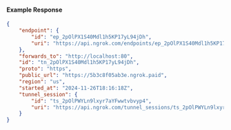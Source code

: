 <!-- Code generated for API Clients. DO NOT EDIT. -->

#### Example Response

```json
{
	"endpoint": {
		"id": "ep_2pOlPX1S40Mdl1h5KP17yL94jDh",
		"uri": "https://api.ngrok.com/endpoints/ep_2pOlPX1S40Mdl1h5KP17yL94jDh"
	},
	"forwards_to": "http://localhost:80",
	"id": "tn_2pOlPX1S40Mdl1h5KP17yL94jDh",
	"proto": "https",
	"public_url": "https://5b3c8f05ab3e.ngrok.paid",
	"region": "us",
	"started_at": "2024-11-26T18:16:18Z",
	"tunnel_session": {
		"id": "ts_2pOlPWYLn9lxyr7aYFwwtvbvyp4",
		"uri": "https://api.ngrok.com/tunnel_sessions/ts_2pOlPWYLn9lxyr7aYFwwtvbvyp4"
	}
}
```
